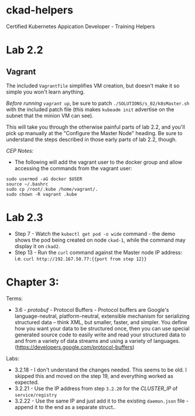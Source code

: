 # ckad-helpers
Certified Kubernetes Appication Developer - Training Helpers

# Lab 2.2

## Vagrant

The included `Vagrantfile` simplifies VM creation, but doesn't make it so simple you won't learn anything.

*Before running `vagrant up`*, be sure to patch `./SOLUTIONS/s_02/k8sMaster.sh` with the included patch file (this makes `kubeadm init` advertise on the subnet that the minion VM can see).

This will take you through the otherwise painful parts of lab 2.2, and you'll pick up manually at the "Configure the Master Node" heading. Be sure to understand the steps described in those early parts of lab 2.2, though.

*CEP Notes:*
  * The following will add the vagrant user to the docker group and allow accessing the commands from the vagrant user:
```
sudo usermod -aG docker $USER
source ~/.bashrc
sudo cp /root/.kube /home/vagrant/.
sudo chown -R vagrant .kube  
```
  
# Lab 2.3

  * Step 7 - Watch the `kubectl get pod -o wide` command - the demo shows the pod being created on node `ckad-1`, while the command may display it on `ckad2`.
  * Step 13 - Run the `curl` command against the Master node IP address: i.e. `curl http://192.167.50.77:{{port from step 12}}`

# Chapter 3:
 Terms:
 * 3.6 - _protobuf_ - Protocol Buffers - Protocol buffers are Google's language-neutral, platform-neutral, extensible mechanism for serializing structured data – think XML, but smaller, faster, and simpler. You define how you want your data to be structured once, then you can use special generated source code to easily write and read your structured data to and from a variety of data streams and using a variety of languages.  (https://developers.google.com/protocol-buffers)
 
 Labs:
 * 3.2.18 - I don't understand the changes needed.  This seems to be old.  I skipped this and moved on the step 19, and everything worked as expected.
 * 3.2.21 - Use the IP address from step `3.2.20` for the *CLUSTER_IP* of `service/registry`
 * 3.2.22 - Use the same IP and just add it to the existing `daemon.json` file - append it to the end as a separate struct.. 
       
